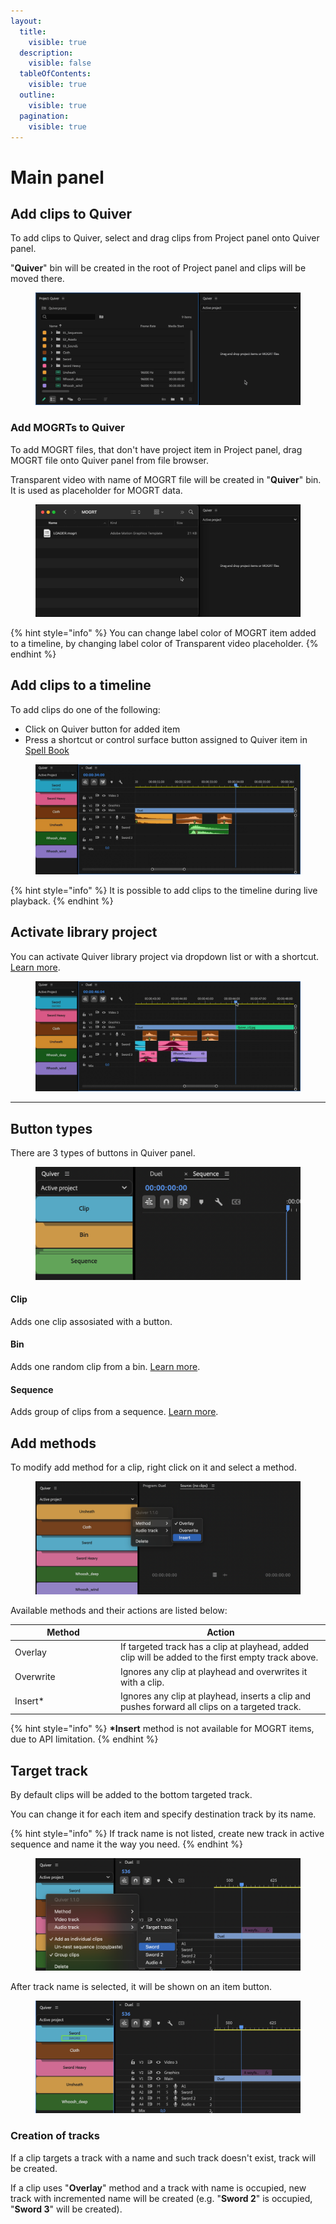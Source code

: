 ```yaml
---
layout:
  title:
    visible: true
  description:
    visible: false
  tableOfContents:
    visible: true
  outline:
    visible: true
  pagination:
    visible: true
---
```


# Main panel

## Add clips to Quiver

To add clips to Quiver, select and drag clips from Project panel onto Quiver panel.

"**Quiver**" bin will be created in the root of Project panel and clips will be moved there.

<figure><img src="../../.gitbook/assets/Quiver_add_to_quiver (1).gif" alt=""><figcaption></figcaption></figure>

### Add MOGRTs to Quiver

To add MOGRT files, that don't have project item in Project panel, drag MOGRT file onto Quiver panel from file browser.

Transparent video with name of MOGRT file will be created in "**Quiver**" bin. It is used as placeholder for MOGRT data.

<figure><img src="../../.gitbook/assets/Quiver_add_MOGRT_to_quiver.gif" alt=""><figcaption></figcaption></figure>

{% hint style="info" %}
You can change label color of MOGRT item added to a timeline, by changing label color of Transparent video placeholder.
{% endhint %}

## Add clips to a timeline

To add clips do one of the following:

* Click on Quiver button for added item
* Press a shortcut or control surface button assigned to Quiver item in [Spell Book](<../spell-book/README (1).md>)

<figure><img src="../../.gitbook/assets/Quiver_add_clips.gif" alt=""><figcaption></figcaption></figure>

{% hint style="info" %}
It is possible to add clips to the timeline during live playback.
{% endhint %}

## Activate library project

You can activate Quiver library project via dropdown list or with a shortcut. [Learn more](projects-library.md).

<figure><img src="../../.gitbook/assets/Quiver_switch_quiver_add_groups.gif" alt=""><figcaption></figcaption></figure>

***

## Button types

There are 3 types of buttons in Quiver panel.

<figure><img src="../../.gitbook/assets/Quiver_button_types.png" alt=""><figcaption></figcaption></figure>

#### Clip

Adds one clip assosiated with a button.

#### Bin

Adds one random clip from a bin. [Learn more](bin-item.md).

#### Sequence

Adds group of clips from a sequence. [Learn more](sequence-item-group-of-clips.md).

## Add methods

To modify add method for a clip, right click on it and select a method.

<figure><img src="../../.gitbook/assets/Quiver_methods.png" alt=""><figcaption></figcaption></figure>

Available methods and their actions are listed below:

<table><thead><tr><th width="155">Method</th><th>Action</th></tr></thead><tbody><tr><td>Overlay</td><td>If targeted track has a clip at playhead, added clip will be added to the first empty track above.</td></tr><tr><td>Overwrite</td><td>Ignores any clip at playhead and overwrites it with a clip.</td></tr><tr><td>Insert*</td><td>Ignores any clip at playhead, inserts a clip and pushes forward all clips on a targeted track.</td></tr></tbody></table>

{% hint style="info" %}
**\*Insert** method is not available for MOGRT items, due to API limitation.
{% endhint %}

## Target track

By default clips will be added to the bottom targeted track.

You can change it for each item and specify destination track by its name.

{% hint style="info" %}
If track name is not listed, create new track in active sequence and name it the way you need.
{% endhint %}

<figure><img src="../../.gitbook/assets/Quiver_track_name_01 (1).png" alt=""><figcaption></figcaption></figure>

After track name is selected, it will be shown on an item button.

<figure><img src="../../.gitbook/assets/Quiver_track_name_02.png" alt=""><figcaption></figcaption></figure>

### Creation of tracks

If a clip targets a track with a name and such track doesn't exist, track will be created.

If a clip uses "**Overlay**" method and a track with name is occupied, new track with incremented name will be created (e.g. "**Sword 2**" is occupied, "**Sword 3**" will be created).
